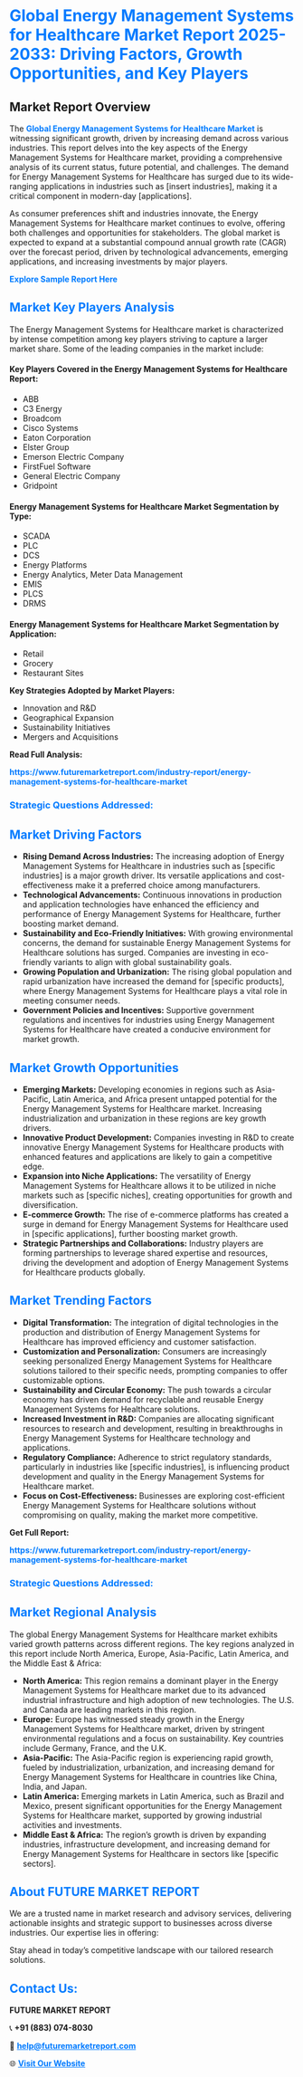 <h1 style="color: #007BFF;">Global Energy Management Systems for Healthcare Market Report 2025-2033: Driving Factors, Growth Opportunities, and Key Players</h1>

<section id="overview">
<h2>Market Report Overview</h2>
<p>The <a href="https://www.futuremarketreport.com/industry-report/energy-management-systems-for-healthcare-market" style="color: #007BFF; text-decoration: none;"><strong>Global Energy Management Systems for Healthcare Market</strong></a> is witnessing significant growth, driven by increasing demand across various industries. This report delves into the key aspects of the Energy Management Systems for Healthcare market, providing a comprehensive analysis of its current status, future potential, and challenges. The demand for Energy Management Systems for Healthcare has surged due to its wide-ranging applications in industries such as [insert industries], making it a critical component in modern-day [applications].</p>
<p>As consumer preferences shift and industries innovate, the Energy Management Systems for Healthcare market continues to evolve, offering both challenges and opportunities for stakeholders. The global market is expected to expand at a substantial compound annual growth rate (CAGR) over the forecast period, driven by technological advancements, emerging applications, and increasing investments by major players.</p>
</section>

<section id="overview">
<p><a href="https://www.futuremarketreport.com/request-sample/reportId=34745" style="color: #007BFF; text-decoration: none;"><strong>Explore Sample Report Here</strong></a></p>
</section>

<section id="key-players">
<h2 style="color: #007BFF;">Market Key Players Analysis</h2>
<p>The Energy Management Systems for Healthcare market is characterized by intense competition among key players striving to capture a larger market share. Some of the leading companies in the market include:</p>
<h4>Key Players Covered in the Energy Management Systems for Healthcare Report:</h4>
<ul><li>ABB</li><li>C3 Energy</li><li>Broadcom</li><li>Cisco Systems</li><li>Eaton Corporation</li><li>Elster Group</li><li>Emerson Electric Company</li><li>FirstFuel Software</li><li>General Electric Company</li><li>Gridpoint</li></ul>
<h4>Energy Management Systems for Healthcare Market Segmentation by Type:</h4>
<ul><li>SCADA</li><li>PLC</li><li>DCS</li><li>Energy Platforms</li><li>Energy Analytics, Meter Data Management</li><li>EMIS</li><li>PLCS</li><li>DRMS</li></ul>

<h4>Energy Management Systems for Healthcare Market Segmentation by Application:</h4>
<ul><li>Retail</li><li>Grocery</li><li>Restaurant Sites</li></ul>
<p><strong>Key Strategies Adopted by Market Players:</strong></p>
<ul>
<li>Innovation and R&D</li>
<li>Geographical Expansion</li>
<li>Sustainability Initiatives</li>
<li>Mergers and Acquisitions</li>
</ul>
</section>

<section>
<p><strong>Read Full Analysis: </strong></p><a href="https://www.futuremarketreport.com/industry-report/energy-management-systems-for-healthcare-market" style="color: #007BFF; text-decoration: none;"><strong>https://www.futuremarketreport.com/industry-report/energy-management-systems-for-healthcare-market</strong></a>
<h3 style="color: #007BFF;">Strategic Questions Addressed:</h3>
</section>

<section id="driving-factors">
<h2 style="color: #007BFF;">Market Driving Factors</h2>
<ul>
<li><strong>Rising Demand Across Industries:</strong> The increasing adoption of Energy Management Systems for Healthcare in industries such as [specific industries] is a major growth driver. Its versatile applications and cost-effectiveness make it a preferred choice among manufacturers.</li>
<li><strong>Technological Advancements:</strong> Continuous innovations in production and application technologies have enhanced the efficiency and performance of Energy Management Systems for Healthcare, further boosting market demand.</li>
<li><strong>Sustainability and Eco-Friendly Initiatives:</strong> With growing environmental concerns, the demand for sustainable Energy Management Systems for Healthcare solutions has surged. Companies are investing in eco-friendly variants to align with global sustainability goals.</li>
<li><strong>Growing Population and Urbanization:</strong> The rising global population and rapid urbanization have increased the demand for [specific products], where Energy Management Systems for Healthcare plays a vital role in meeting consumer needs.</li>
<li><strong>Government Policies and Incentives:</strong> Supportive government regulations and incentives for industries using Energy Management Systems for Healthcare have created a conducive environment for market growth.</li>
</ul>
</section>

<section id="growth-opportunities">
<h2 style="color: #007BFF;">Market Growth Opportunities</h2>
<ul>
<li><strong>Emerging Markets:</strong> Developing economies in regions such as Asia-Pacific, Latin America, and Africa present untapped potential for the Energy Management Systems for Healthcare market. Increasing industrialization and urbanization in these regions are key growth drivers.</li>
<li><strong>Innovative Product Development:</strong> Companies investing in R&D to create innovative Energy Management Systems for Healthcare products with enhanced features and applications are likely to gain a competitive edge.</li>
<li><strong>Expansion into Niche Applications:</strong> The versatility of Energy Management Systems for Healthcare allows it to be utilized in niche markets such as [specific niches], creating opportunities for growth and diversification.</li>
<li><strong>E-commerce Growth:</strong> The rise of e-commerce platforms has created a surge in demand for Energy Management Systems for Healthcare used in [specific applications], further boosting market growth.</li>
<li><strong>Strategic Partnerships and Collaborations:</strong> Industry players are forming partnerships to leverage shared expertise and resources, driving the development and adoption of Energy Management Systems for Healthcare products globally.</li>
</ul>
</section>

<section id="trending-factors">
<h2 style="color: #007BFF;">Market Trending Factors</h2>
<ul>
<li><strong>Digital Transformation:</strong> The integration of digital technologies in the production and distribution of Energy Management Systems for Healthcare has improved efficiency and customer satisfaction.</li>
<li><strong>Customization and Personalization:</strong> Consumers are increasingly seeking personalized Energy Management Systems for Healthcare solutions tailored to their specific needs, prompting companies to offer customizable options.</li>
<li><strong>Sustainability and Circular Economy:</strong> The push towards a circular economy has driven demand for recyclable and reusable Energy Management Systems for Healthcare solutions.</li>
<li><strong>Increased Investment in R&D:</strong> Companies are allocating significant resources to research and development, resulting in breakthroughs in Energy Management Systems for Healthcare technology and applications.</li>
<li><strong>Regulatory Compliance:</strong> Adherence to strict regulatory standards, particularly in industries like [specific industries], is influencing product development and quality in the Energy Management Systems for Healthcare market.</li>
<li><strong>Focus on Cost-Effectiveness:</strong> Businesses are exploring cost-efficient Energy Management Systems for Healthcare solutions without compromising on quality, making the market more competitive.</li>
</ul>
</section>

<section>
<p><strong>Get Full Report: </strong></p><a href="https://www.futuremarketreport.com/industry-report/energy-management-systems-for-healthcare-market" style="color: #007BFF; text-decoration: none;"><strong>https://www.futuremarketreport.com/industry-report/energy-management-systems-for-healthcare-market</strong></a>
<h3 style="color: #007BFF;">Strategic Questions Addressed:</h3>
</section>


<section id="regional-analysis">
<h2 style="color: #007BFF;">Market Regional Analysis</h2>
<p>The global Energy Management Systems for Healthcare market exhibits varied growth patterns across different regions. The key regions analyzed in this report include North America, Europe, Asia-Pacific, Latin America, and the Middle East & Africa:</p>
<ul>
<li><strong>North America:</strong> This region remains a dominant player in the Energy Management Systems for Healthcare market due to its advanced industrial infrastructure and high adoption of new technologies. The U.S. and Canada are leading markets in this region.</li>
<li><strong>Europe:</strong> Europe has witnessed steady growth in the Energy Management Systems for Healthcare market, driven by stringent environmental regulations and a focus on sustainability. Key countries include Germany, France, and the U.K.</li>
<li><strong>Asia-Pacific:</strong> The Asia-Pacific region is experiencing rapid growth, fueled by industrialization, urbanization, and increasing demand for Energy Management Systems for Healthcare in countries like China, India, and Japan.</li>
<li><strong>Latin America:</strong> Emerging markets in Latin America, such as Brazil and Mexico, present significant opportunities for the Energy Management Systems for Healthcare market, supported by growing industrial activities and investments.</li>
<li><strong>Middle East & Africa:</strong> The region’s growth is driven by expanding industries, infrastructure development, and increasing demand for Energy Management Systems for Healthcare in sectors like [specific sectors].</li>
</ul>
</section>

<footer>
<h2 style="color: #007BFF;">About FUTURE MARKET REPORT</h2>
<p>We are a trusted name in market research and advisory services, delivering actionable insights and strategic support to businesses across diverse industries. Our expertise lies in offering:</p>

<p>Stay ahead in today’s competitive landscape with our tailored research solutions.</p>

<h2 style="color: #007BFF;">Contact Us:</h2>
<p><strong>FUTURE MARKET REPORT</strong></p>
<p>📞 <strong>+91 (883) 074-8030</strong></p>
<p>📧 <strong><a href="mailto:help@futuremarketreport.com" style="color: #007BFF;">help@futuremarketreport.com</a></strong></p>
<p>🌐 <strong><a href="https://www.futuremarketreport.com/" style="color: #007BFF;">Visit Our Website</a></strong></p>
</footer>